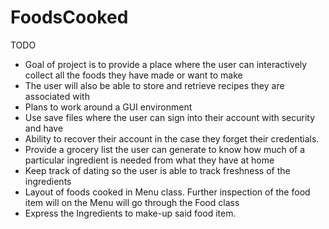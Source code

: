 # FoodsCooked

TODO

 * Goal of project is to provide a place where the user can interactively collect all the foods they have made or want to make
 * The user will also be able to store and retrieve recipes they are associated with
 * Plans to work around a GUI environment
 * Use save files where the user can sign into their account with security and have
 * Ability to recover their account in the case they forget their credentials.
 * Provide a grocery list the user can generate to know how much of a particular ingredient is needed from what they have at home
 * Keep track of dating so the user is able to track freshness of the ingredients
 * Layout of foods cooked in Menu class. Further inspection of the food item will on the Menu will go through the Food class
 * Express the Ingredients to make-up said food item.

